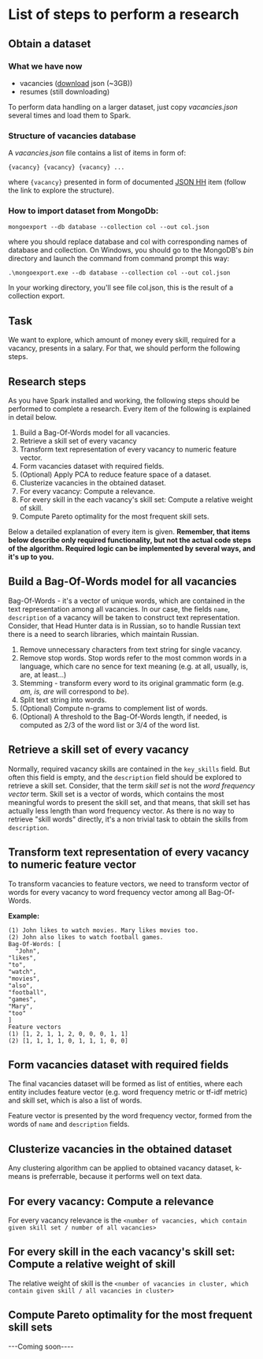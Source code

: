 # List of steps to perform a research

## Obtain a dataset

### What we have now

- vacancies ([download](https://drive.google.com/open?id=0B2604_FOPBUEVWdkOWtwTTF0VW8) json (~3GB))
- resumes (still downloading)

To perform data handling on a larger dataset, just copy _vacancies.json_ several times and load them to Spark.

### Structure of vacancies database

A _vacancies.json_ file contains a list of items in form of:

`{vacancy}
{vacancy}
{vacancy}
...`

where `{vacancy}` presented in form of documented [JSON HH](https://github.com/hhru/api/blob/master/docs_eng/vacancies.md) item 
(follow the link to explore the structure).

### How to import dataset from MongoDb:

`mongoexport --db database --collection col --out col.json`

where you should replace database and col with corresponding names of database and collection.
On Windows, you should go to the MongoDB's _bin_ directory and launch the command from command prompt this way:

`.\mongoexport.exe --db database --collection col --out col.json`

In your working directory, you'll see file col.json, this is the result of a collection export.

## Task

We want to explore, which amount of money every skill, required for a vacancy, presents in a salary.
For that, we should perform the following steps.

## Research steps

As you have Spark installed and working, the following steps should be performed to complete a research.
Every item of the following is explained in detail below.

1. Build a Bag-Of-Words model for all vacancies.
2. Retrieve a skill set of every vacancy
3. Transform text representation of every vacancy to numeric feature vector.
4. Form vacancies dataset with required fields.
5. (Optional) Apply PCA to reduce feature space of a dataset.
6. Clusterize vacancies in the obtained dataset.
7. For every vacancy: Compute a relevance.
8. For every skill in the each vacancy's skill set: Compute a relative weight of skill.
9. Compute Pareto optimality for the most frequent skill sets.

Below a detailed explanation of every item is given.
**Remember, that items below describe only required functionality, but not the 
actual code steps of the algorithm. Required logic can be implemented by several ways, and it's up to you.**

## Build a Bag-Of-Words model for all vacancies

Bag-Of-Words - it's a vector of unique words, which are contained in the text representation among all vacancies.
In our case, the fields `name`, `description` of a vacancy will be
taken to construct text representation. Consider, that Head Hunter data is in Russian, so
to handle Russian text there is a need to search libraries, which maintain Russian.

1. Remove unnecessary characters from text string for single vacancy.
2. Remove stop words. Stop words refer to the most common words in a language, which 
care no sence for text meaning (e.g. at all, usually, is, are, at least...)
3. Stemming - transform every word to its original grammatic form 
(e.g. _am, is, are_ will correspond to _be_).
4. Split text string into words.
5. (Optional) Compute n-grams to complement list of words.
6. (Optional) A threshold to the Bag-Of-Words length, if needed,
 is computed as 2/3 of the word list or 3/4 of the word list.

## Retrieve a skill set of every vacancy

Normally, required vacancy skills are contained in the `key_skills` field. But often this field
is empty, and the `description` field should be explored to retrieve a skill set. Consider, that
the term _skill set_ is not the _word frequency vector_ term. Skill set is a vector of words, which contains
the most meaningful words to present the skill set, and that means, that skill set has actually less length than
word frequency vector. As there is no way to retrieve "skill words" directly,
it's a non trivial task to obtain the skills from `description`.

## Transform text representation of every vacancy to numeric feature vector

To transform vacancies to feature vectors, we need to transform vector
of words for every vacancy to word frequency vector among all Bag-Of-Words.

**Example:**

`(1) John likes to watch movies. Mary likes movies too.`  
`(2) John also likes to watch football games.`  
`Bag-Of-Words: [`  
`  "John",`  
    `"likes",`   
    `"to",`    
    `"watch",`    
    `"movies",`    
    `"also",`  
    `"football",`  
    `"games",`  
    `"Mary",`  
    `"too"`  
`]`  
`Feature vectors`  
`(1) [1, 2, 1, 1, 2, 0, 0, 0, 1, 1]`  
`(2) [1, 1, 1, 1, 0, 1, 1, 1, 0, 0]`     

## Form vacancies dataset with required fields

The final vacancies dataset will be formed as list of entities, where each entity includes feature vector 
(e.g. word frequency metric or tf-idf metric) and skill set, which is also a list of words.

Feature vector is presented by the word frequency vector, formed from the words
of `name` and  `description` fields.

## Clusterize vacancies in the obtained dataset

Any clustering algorithm can be applied to obtained vacancy dataset,
k-means is preferrable, because it performs well on text data.

## For every vacancy: Compute a relevance

For every vacancy relevance is the `<number of vacancies, which contain given skill set / number of all vacancies>`

## For every skill in the each vacancy's skill set: Compute a relative weight of skill

The relative weight of skill is the `<number of vacancies in cluster, which contain given skill / all vacancies in cluster>`

## Compute Pareto optimality for the most frequent skill sets

---Coming soon----